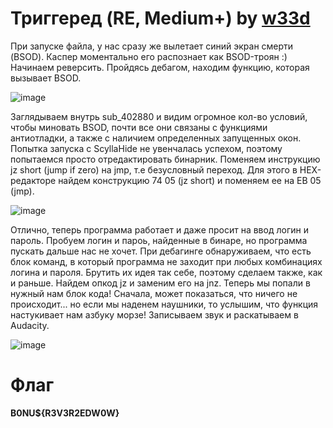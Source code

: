 # Триггеред (RE, Medium+) by [w33d](https://github.com/w3irdd)

При запуске файла, у нас сразу же вылетает синий экран смерти (BSOD). Каспер моментально его распознает как BSOD-троян :)
Начинаем реверсить. Пройдясь дебагом, находим функцию, которая вызывает BSOD.

![image](https://github.com/rolegiv/CTF-Writeups/assets/147992165/7bb71491-0c9c-477d-b43f-8d0a5dc701b3)

Заглядываем внутрь sub_402880 и видим огромное кол-во условий, чтобы миновать BSOD, почти все они связаны с функциями антиотладки, а также с наличием определенных запущенных окон. Попытка запуска с ScyllaHide не увенчалась успехом, поэтому попытаемся просто отредактировать бинарник. Поменяем инструкцию jz short (jump if zero) на jmp, т.е безусловный переход. Для этого в HEX-редакторе найдем конструкцию 74 05 (jz short) и поменяем ее на EB 05 (jmp).

![image](https://github.com/rolegiv/CTF-Writeups/assets/147992165/f7a22126-b12d-488b-b591-3138e6045710)

Отлично, теперь программа работает и даже просит на ввод логин и пароль. Пробуем логин и пароь, найденные в бинаре, но программа пускать дальше нас не хочет. При дебагинге обнаруживаем, что есть блок команд, в который программа не заходит при любых комбинациях логина и пароля. Брутить их идея так себе, поэтому сделаем также, как и раньше. Найдем опкод jz и заменим его на jnz. Теперь мы попали в нужный нам блок кода! Сначала, может показаться, что ничего не происходит... но если мы наденем наушники, то услышим, что функция настукивает нам азбуку морзе! 
Записываем звук и раскатываем в Audacity.

![image](https://github.com/rolegiv/CTF-Writeups/assets/147992165/b3877949-9279-4ab5-9833-038d8c25ff31)

# Флаг
**B0NU${R3V3R2EDW0W}**
